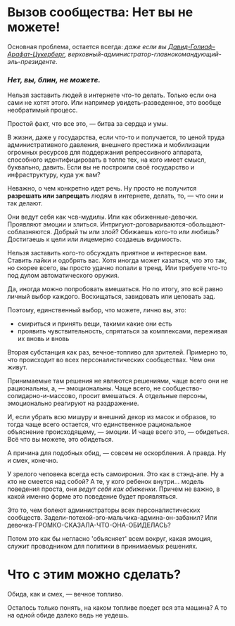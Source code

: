 # Вызов сообщества: Нет вы не можете!

Основная проблема, остается всегда: *даже если вы [Давид-Голиаф-Арафат-Цукерберг](https://www.litres.ru/book/viktor-pelevin/snuff-2547755/citata/2526d27c9d7611e7b55b002590591206), верховный-администратор-главнокомандующий-эль-президенте*.

### *Нет, вы, блин, не можете.*

Нельзя заставить людей в интернете что-то делать. Только если она сами не хотят этого. 
Или например увидеть-разведенное, это вообще необратимый процесс.

Простой факт, что все это, — битва за сердца и умы.

В жизни, даже у государства, если что-то и получается, то ценой труда административного давления, внешнего престижа и мобилизации огромных ресурсов для поддержания репрессивного аппарата, способного идентифицировать в толпе тех, на кого имеет смысл, буквально, давить. Если вы не построили своё государство и инфраструктуру, куда уж вам?

Неважно, о чем конкретно идет речь. Ну просто не получится **разрешать или запрещать** людям в интернете, делать, то, — что они и так делают. 

Они ведут себя как чсв-мудилы. Или как обиженные-девочки. Проявляют эмоции и злиться. Интригуют-договариваются-обольщают-соблазняются. Добрый ты или злой? Обижаешь кого-то или любишь? Достигаешь к цели или лицемерно создаешь видимость.

Нельзя заставить кого-то обсуждать приятное и интересное вам. 
Ставить лайки и одобрять вас. 
Хотя иногда может казаться, что это так, но скорее всего, вы просто удачно попали в тренд.
Или требуете что-то под дулом автоматического оружия.

Да, иногда можно попробовать вмешаться. Но по итогу, это всё равно личный выбор каждого. Восхищаться, завидовать или целовать зад.

Поэтому, единственный выбор, что можете, лично вы, это:
- смириться и принять вещи, такими какие они есть
- проявить чувствительность, спрятаться за комплексами, переживая их вновь и вновь

Вторая субстанция как раз, вечное-топливо для зрителей. Примерно то, что происходит во всех персоналистических сообществах. Чем они живут. 

Принимаемые там решения не являются решениями, чаще всего они не рациональны, а, — эмоциональны. Чаще всего, не сообщество-солидарно-и-массово, просит вмешаться. А отдельные персоны, эмоционально реагируют на раздражение.

И, если убрать всю мишуру и внешний декор из масок и образов, то тогда чаще всего остается, что единственное рациональное объяснение происходящему, — эмоции. И чаще всего это, — обидеться. Всё что вы можете, это обидеться.

А причина для подобных обид, — совсем не оскорбления. А правда. Ну и смех, конечно.

У зрелого человека всегда есть самоирония. Это как в стэнд-апе. Ну а кто не смеется над собой?
А те, у кого ребенок внутри... модель поведения проста, они *ведут себя как обиженки*. Причем не важно, в какой именно форме это поведение будет проявляться. 

Это то, чем болеют администраторы всех персоналистических сообществ. Задели-потехой-эго-мальчика-админа-он-забанил? Или девочка-ГРОМКО-СКАЗАЛА-ЧТО-ОНА-ОБИДЕЛАСЬ?

Потом это как бы негласно 'объясняет' всем вокруг, какая эмоция, служит проводником для политики в принимаемых решениях.

# Что с этим можно сделать?

Обида, как и смех, — вечное топливо.

Осталось только понять, на каком топливе поедет вся эта машина? А то на одной обиде далеко ведь не уедешь.



